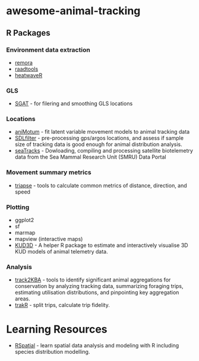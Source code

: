 # awesome-animal-tracking

## R Packages
### Environment data extraction
- [remora](https://github.com/IMOS-AnimalTracking/remora)
- [raadtools](https://github.com/AustralianAntarcticDivision/raadtools)
- [heatwaveR](https://robwschlegel.github.io/heatwaveR/)

### GLS
- [SGAT](https://github.com/SWotherspoon/SGAT) - for filering and smoothing GLS locations 

### Locations
- [aniMotum](https://github.com/ianjonsen/aniMotum) - fit latent variable movement models to animal tracking data
- [SDLfilter](https://github.com/TakahiroShimada/SDLfilter) - pre-processing gps/argos locations, and assess if sample size of tracking data is good enough for animal distribution analysis.
- [seaTracks](https://github.com/davo-b-green/seaTracks) - Dowloading, compiling and processing satellite biotelemetry data from the Sea Mammal Research Unit (SMRU) Data Portal

### Movement summary metrics
- [triapse](https://github.com/Trackage/traipse) - tools to calculate common metrics of distance, direction, and speed


### Plotting
- ggplot2
- sf
- marmap
- mapview (interactive maps)
- [KUD3D](https://github.com/vinayudyawer/KUD3D) - A helper R package to estimate and interactively visualise 3D KUD models of animal telemetry data.

### Analysis
- [track2KBA](https://github.com/BirdLifeInternational/track2kba) - tools to identify significant animal aggregations for conservation by analyzing tracking data, summarizing foraging trips, estimating utilisation distributions, and pinpointing key aggregation areas.
- [trakR](https://github.com/abfleishman/trakR) - split trips, calculate trip fidelity.


# Learning Resources
- [RSpatial](https://rspatial.org/) - learn spatial data analysis and modeling with R including species distribution modelling.
